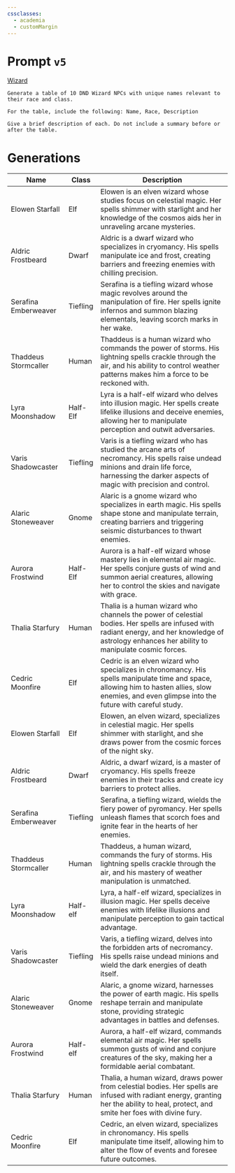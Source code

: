 ```yaml
---
cssclasses:
  - academia
  - customMargin
---
```

# Prompt ``v5``
[Wizard](file:///D:\Documents\Notes\DND\DND\Quartz\DM\Homebrew\Sapient\Wizard)
```
Generate a table of 10 DND Wizard NPCs with unique names relevant to their race and class.

For the table, include the following: Name, Race, Description

Give a brief description of each. Do not include a summary before or after the table.
```

# Generations

| Name                 | Class    | Description                                                                                                                                                                                        |
| -------------------- | -------- | -------------------------------------------------------------------------------------------------------------------------------------------------------------------------------------------------- |
| Elowen Starfall      | Elf      | Elowen is an elven wizard whose studies focus on celestial magic. Her spells shimmer with starlight and her knowledge of the cosmos aids her in unraveling arcane mysteries.                       |
| Aldric Frostbeard    | Dwarf    | Aldric is a dwarf wizard who specializes in cryomancy. His spells manipulate ice and frost, creating barriers and freezing enemies with chilling precision.                                        |
| Serafina Emberweaver | Tiefling | Serafina is a tiefling wizard whose magic revolves around the manipulation of fire. Her spells ignite infernos and summon blazing elementals, leaving scorch marks in her wake.                    |
| Thaddeus Stormcaller | Human    | Thaddeus is a human wizard who commands the power of storms. His lightning spells crackle through the air, and his ability to control weather patterns makes him a force to be reckoned with.      |
| Lyra Moonshadow      | Half-Elf | Lyra is a half-elf wizard who delves into illusion magic. Her spells create lifelike illusions and deceive enemies, allowing her to manipulate perception and outwit adversaries.                  |
| Varis Shadowcaster   | Tiefling | Varis is a tiefling wizard who has studied the arcane arts of necromancy. His spells raise undead minions and drain life force, harnessing the darker aspects of magic with precision and control. |
| Alaric Stoneweaver   | Gnome    | Alaric is a gnome wizard who specializes in earth magic. His spells shape stone and manipulate terrain, creating barriers and triggering seismic disturbances to thwart enemies.                   |
| Aurora Frostwind     | Half-Elf | Aurora is a half-elf wizard whose mastery lies in elemental air magic. Her spells conjure gusts of wind and summon aerial creatures, allowing her to control the skies and navigate with grace.    |
| Thalia Starfury      | Human    | Thalia is a human wizard who channels the power of celestial bodies. Her spells are infused with radiant energy, and her knowledge of astrology enhances her ability to manipulate cosmic forces.  |
| Cedric Moonfire      | Elf      | Cedric is an elven wizard who specializes in chronomancy. His spells manipulate time and space, allowing him to hasten allies, slow enemies, and even glimpse into the future with careful study.  |
| Elowen Starfall      | Elf      | Elowen, an elven wizard, specializes in celestial magic. Her spells shimmer with starlight, and she draws power from the cosmic forces of the night sky.                                           |
| Aldric Frostbeard    | Dwarf    | Aldric, a dwarf wizard, is a master of cryomancy. His spells freeze enemies in their tracks and create icy barriers to protect allies.                                                             |
| Serafina Emberweaver | Tiefling | Serafina, a tiefling wizard, wields the fiery power of pyromancy. Her spells unleash flames that scorch foes and ignite fear in the hearts of her enemies.                                         |
| Thaddeus Stormcaller | Human    | Thaddeus, a human wizard, commands the fury of storms. His lightning spells crackle through the air, and his mastery of weather manipulation is unmatched.                                         |
| Lyra Moonshadow      | Half-elf | Lyra, a half-elf wizard, specializes in illusion magic. Her spells deceive enemies with lifelike illusions and manipulate perception to gain tactical advantage.                                   |
| Varis Shadowcaster   | Tiefling | Varis, a tiefling wizard, delves into the forbidden arts of necromancy. His spells raise undead minions and wield the dark energies of death itself.                                               |
| Alaric Stoneweaver   | Gnome    | Alaric, a gnome wizard, harnesses the power of earth magic. His spells reshape terrain and manipulate stone, providing strategic advantages in battles and defenses.                               |
| Aurora Frostwind     | Half-elf | Aurora, a half-elf wizard, commands elemental air magic. Her spells summon gusts of wind and conjure creatures of the sky, making her a formidable aerial combatant.                               |
| Thalia Starfury      | Human    | Thalia, a human wizard, draws power from celestial bodies. Her spells are infused with radiant energy, granting her the ability to heal, protect, and smite her foes with divine fury.             |
| Cedric Moonfire      | Elf      | Cedric, an elven wizard, specializes in chronomancy. His spells manipulate time itself, allowing him to alter the flow of events and foresee future outcomes.                                      |